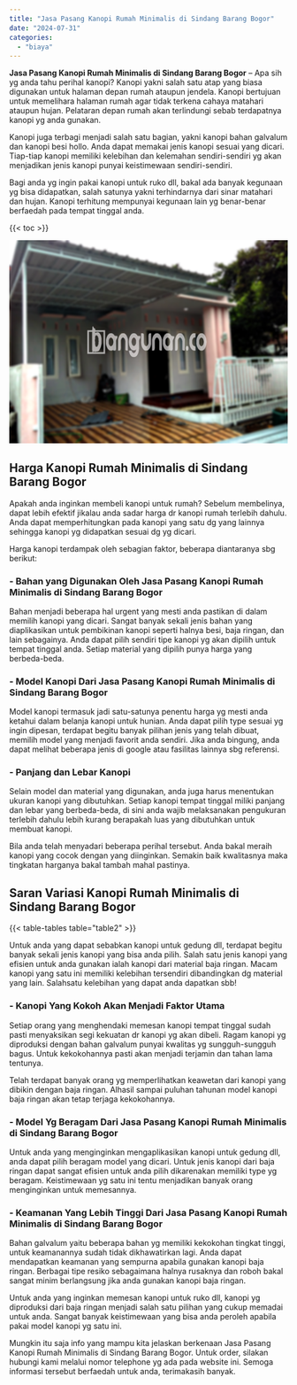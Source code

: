 ```yaml
---
title: "Jasa Pasang Kanopi Rumah Minimalis di Sindang Barang Bogor"
date: "2024-07-31"
categories: 
  - "biaya"
---
```


**Jasa Pasang Kanopi Rumah Minimalis di Sindang Barang Bogor** – Apa sih yg anda tahu perihal kanopi? Kanopi yakni salah satu atap yang biasa digunakan untuk halaman depan rumah ataupun jendela. Kanopi bertujuan untuk memelihara halaman rumah agar tidak terkena cahaya matahari ataupun hujan. Pelataran depan rumah akan terlindungi sebab terdapatnya kanopi yg anda gunakan.

Kanopi juga terbagi menjadi salah satu bagian, yakni kanopi bahan galvalum dan kanopi besi hollo. Anda dapat memakai jenis kanopi sesuai yang dicari. Tiap-tiap kanopi memiliki kelebihan dan kelemahan sendiri-sendiri yg akan menjadikan jenis kanopi punyai keistimewaan sendiri-sendiri.

Bagi anda yg ingin pakai kanopi untuk ruko dll, bakal ada banyak kegunaan yg bisa didapatkan, salah satunya yakni terhindarnya dari sinar matahari dan hujan. Kanopi terhitung mempunyai kegunaan lain yg benar-benar berfaedah pada tempat tinggal anda.

{{< toc >}}

![Jasa Pasang Kanopi Rumah Minimalis di Sindang Barang Bogor](/images/harga-kanopi-minimalis-45.png)

## Harga Kanopi Rumah Minimalis di Sindang Barang Bogor

Apakah anda inginkan membeli kanopi untuk rumah? Sebelum membelinya, dapat lebih efektif jikalau anda sadar harga dr kanopi rumah terlebih dahulu. Anda dapat memperhitungkan pada kanopi yang satu dg yang lainnya sehingga kanopi yg didapatkan sesuai dg yg dicari.

Harga kanopi terdampak oleh sebagian faktor, beberapa diantaranya sbg berikut:

### \- Bahan yang Digunakan Oleh Jasa Pasang Kanopi Rumah Minimalis di Sindang Barang Bogor

Bahan menjadi beberapa hal urgent yang mesti anda pastikan di dalam memilih kanopi yang dicari. Sangat banyak sekali jenis bahan yang diaplikasikan untuk pembikinan kanopi seperti halnya besi, baja ringan, dan lain sebagainya. Anda dapat pilih sendiri tipe kanopi yg akan dipilih untuk tempat tinggal anda. Setiap material yang dipilih punya harga yang berbeda-beda.

### \- Model Kanopi Dari Jasa Pasang Kanopi Rumah Minimalis di Sindang Barang Bogor

Model kanopi termasuk jadi satu-satunya penentu harga yg mesti anda ketahui dalam belanja kanopi untuk hunian. Anda dapat pilih type sesuai yg ingin dipesan, terdapat begitu banyak pilihan jenis yang telah dibuat, memilih model yang menjadi favorit anda sendiri. Jika anda bingung, anda dapat melihat beberapa jenis di google atau fasilitas lainnya sbg referensi.

### \- Panjang dan Lebar Kanopi

Selain model dan material yang digunakan, anda juga harus menentukan ukuran kanopi yang dibutuhkan. Setiap kanopi tempat tinggal miliki panjang dan lebar yang berbeda-beda, di sini anda wajib melaksanakan pengukuran terlebih dahulu lebih kurang berapakah luas yang dibutuhkan untuk membuat kanopi.

Bila anda telah menyadari beberapa perihal tersebut. Anda bakal meraih kanopi yang cocok dengan yang diinginkan. Semakin baik kwalitasnya maka tingkatan harganya bakal tambah mahal pastinya.

## Saran Variasi Kanopi Rumah Minimalis di Sindang Barang Bogor

{{< table-tables table="table2" >}}

Untuk anda yang dapat sebabkan kanopi untuk gedung dll, terdapat begitu banyak sekali jenis kanopi yang bisa anda pilih. Salah satu jenis kanopi yang efisien untuk anda gunakan ialah kanopi dari material baja ringan. Macam kanopi yang satu ini memiliki kelebihan tersendiri dibandingkan dg material yang lain. Salahsatu kelebihan yang dapat anda dapatkan sbb!

### \- Kanopi Yang Kokoh Akan Menjadi Faktor Utama

Setiap orang yang menghendaki memesan kanopi tempat tinggal sudah pasti menyaksikan segi kekuatan dr kanopi yg akan dibeli. Ragam kanopi yg diproduksi dengan bahan galvalum punyai kwalitas yg sungguh-sungguh bagus. Untuk kekokohannya pasti akan menjadi terjamin dan tahan lama tentunya.

Telah terdapat banyak orang yg memperlihatkan keawetan dari kanopi yang dibikin dengan baja ringan. Alhasil sampai puluhan tahunan model kanopi baja ringan akan tetap terjaga kekokohannya.

### \- Model Yg Beragam Dari Jasa Pasang Kanopi Rumah Minimalis di Sindang Barang Bogor

Untuk anda yang menginginkan mengaplikasikan kanopi untuk gedung dll, anda dapat pilih beragam model yang dicari. Untuk jenis kanopi dari baja ringan dapat sangat efisien untuk anda pilih dikarenakan memiliki type yg beragam. Keistimewaan yg satu ini tentu menjadikan banyak orang menginginkan untuk memesannya.

### \- Keamanan Yang Lebih Tinggi Dari Jasa Pasang Kanopi Rumah Minimalis di Sindang Barang Bogor

Bahan galvalum yaitu beberapa bahan yg memiliki kekokohan tingkat tinggi, untuk keamanannya sudah tidak dikhawatirkan lagi. Anda dapat mendapatkan keamanan yang sempurna apabila gunakan kanopi baja ringan. Berbagai tipe resiko sebagaimana halnya rusaknya dan roboh bakal sangat minim berlangsung jika anda gunakan kanopi baja ringan.

Untuk anda yang inginkan memesan kanopi untuk ruko dll, kanopi yg diproduksi dari baja ringan menjadi salah satu pilihan yang cukup memadai untuk anda. Sangat banyak keistimewaan yang bisa anda peroleh apabila pakai model kanopi yg satu ini.

Mungkin itu saja info yang mampu kita jelaskan berkenaan Jasa Pasang Kanopi Rumah Minimalis di Sindang Barang Bogor. Untuk order, silakan hubungi kami melalui nomor telephone yg ada pada website ini. Semoga informasi tersebut berfaedah untuk anda, terimakasih banyak.
